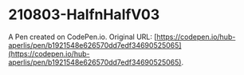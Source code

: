 # 210803-HalfnHalfV03

A Pen created on CodePen.io. Original URL: [https://codepen.io/hub-aperlis/pen/b1921548e626570dd7edf34690525065](https://codepen.io/hub-aperlis/pen/b1921548e626570dd7edf34690525065).


